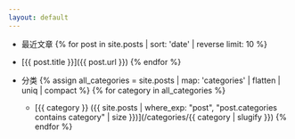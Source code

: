 ```yaml
---
layout: default
---
```


- 最近文章
{% for post in site.posts | sort: 'date' | reverse limit: 10 %}
- [{{ post.title }}]({{ post.url }})
{% endfor %}

- 分类
{% assign all_categories = site.posts | map: 'categories' | flatten | uniq | compact %}
{% for category in all_categories %}
  - [{{ category }} ({{ site.posts | where_exp: "post", "post.categories contains category" | size }})](/categories/{{ category | slugify }})
{% endfor %}



